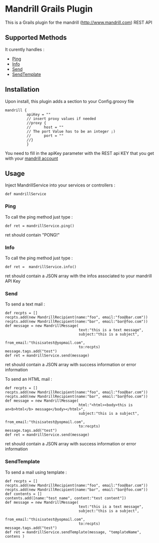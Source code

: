 Mandrill Grails Plugin
=============

This is a Grails plugin for the mandrill (http://www.mandrill.com) REST API


Supported Methods
-------
It curently handles :

* [Ping](https://mandrillapp.com/api/docs/users.html#method=ping)
* [Info](https://mandrillapp.com/api/docs/users.html#method=info)
* [Send](https://mandrillapp.com/api/docs/messages.html#method=send)
* [SendTemplate](https://mandrillapp.com/api/docs/messages.JSON.html#method=send-template)


Installation
-------

Upon install, this plugin adds a section to your Config.groovy file

    mandrill {
              apiKey = ""
              // insert proxy values if needed
              //proxy {
              //      host = ""
              // The port Value has to be an integer ;)
              //      port = ""
              //}
              }

You need to fill in the apiKey parameter with the REST api KEY that you get with your [mandrill account](http://www.mandrill.com)

Usage
-------

Inject MandrillService into your services or controllers :

    def mandrillService

### Ping

To call the ping method just type :

    def ret = mandrillService.ping()

ret should contain "PONG!"

### Info

To call the ping method just type :

    def ret =  mandrillService.info()

ret should contain a JSON array with the infos associated to your mandrill API Key


### Send

To send a text mail :

    def recpts = []
    recpts.add(new MandrillRecipient(name:"foo", email:"foo@bar.com"))
    recpts.add(new MandrillRecipient(name:"bar", email:"bar@foo.com"))
    def message = new MandrillMessage(
                                      text:"this is a text message",
                                      subject:"this is a subject",
                                      from_email:"thisisatest@yopmail.com",
                                      to:recpts)
    message.tags.add("test")
    def ret = mandrillService.send(message)

ret should contain a JSON array with success information or error information

To send an HTML mail :

    def recpts = []
    recpts.add(new MandrillRecipient(name:"foo", email:"foo@bar.com"))
    recpts.add(new MandrillRecipient(name:"bar", email:"bar@foo.com"))
    def message = new MandrillMessage(
                                      html:"<html><body>this is an<b>html</b> message</body></html>",
                                      subject:"this is a subject",
                                      from_email:"thisisatest@yopmail.com",
                                      to:recpts)
    message.tags.add("test")
    def ret = mandrillService.send(message)

ret should contain a JSON array with success information or error information

### SendTemplate

To send a mail using template :

    def recpts = []
    recpts.add(new MandrillRecipient(name:"foo", email:"foo@bar.com"))
    recpts.add(new MandrillRecipient(name:"bar", email:"bar@foo.com"))
    def contents = []
    contents.add([name:"test name", content:"test content"])
    def message = new MandrillMessage(
                                      text:"this is a text message",
                                      subject:"this is a subject",
                                      from_email:"thisisatest@yopmail.com",
                                      to:recpts)
    message.tags.add("test")
    def ret = mandrillService.sendTemplate(message, "templateName", contens )

